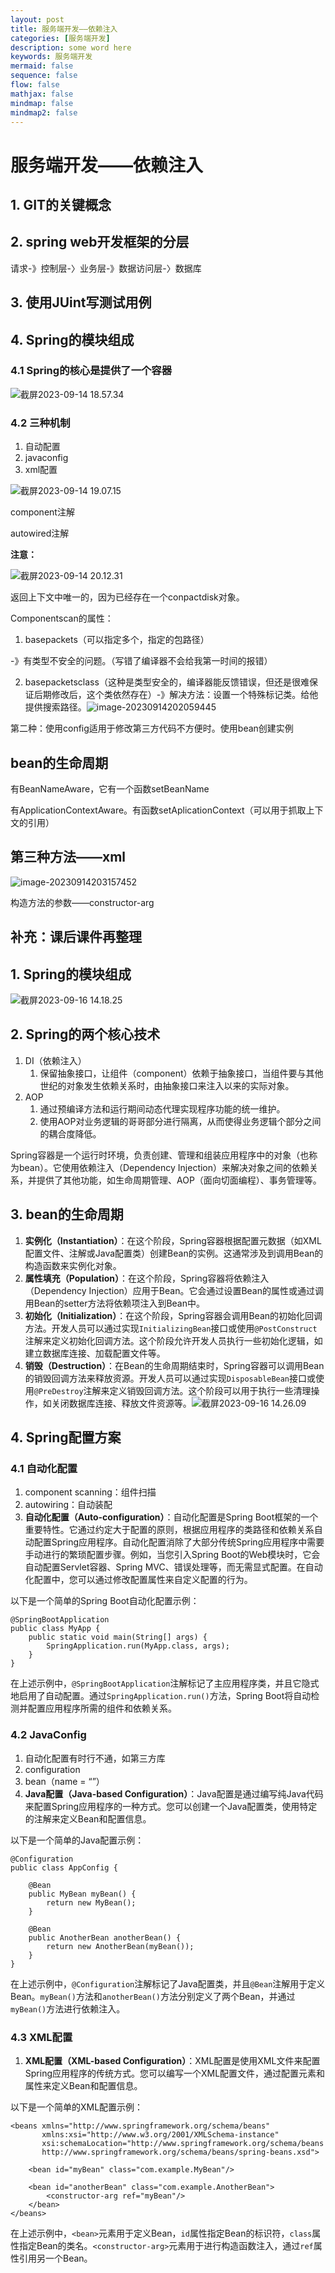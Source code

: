 ```yaml
---
layout: post
title: 服务端开发——依赖注入
categories: [服务端开发]
description: some word here
keywords: 服务端开发
mermaid: false
sequence: false
flow: false
mathjax: false
mindmap: false
mindmap2: false
---
```


# 服务端开发——依赖注入

## 1. GIT的关键概念

## 2. spring web开发框架的分层

请求-》控制层-〉业务层-》数据访问层-〉数据库

## 3. 使用JUint写测试用例

## 4. Spring的模块组成

### 4.1 Spring的核心是提供了一个容器

![截屏2023-09-14 18.57.34](https://github.com/ShadowOnYOU/images/blob/main/test202309141858961.png?raw=true)

### 4.2 三种机制

1. 自动配置
2. javaconfig
3. xml配置

![截屏2023-09-14 19.07.15](https://github.com/ShadowOnYOU/images/blob/main/test202309141907880.png?raw=true)

component注解

autowired注解

**注意：**

![截屏2023-09-14 20.12.31](https://github.com/ShadowOnYOU/images/blob/main/test202309142014859.png?raw=true)

返回上下文中唯一的，因为已经存在一个conpactdisk对象。

Componentscan的属性：

1. basepackets（可以指定多个，指定的包路径）

-》有类型不安全的问题。（写错了编译器不会给我第一时间的报错）

2. basepacketsclass（这种是类型安全的，编译器能反馈错误，但还是很难保证后期修改后，这个类依然存在）-》解决方法：设置一个特殊标记类。给他提供搜索路径。![image-20230914202059445](https://github.com/ShadowOnYOU/images/blob/main/test202309142020470.png?raw=true)

第二种：使用config适用于修改第三方代码不方便时。使用bean创建实例

## bean的生命周期

有BeanNameAware，它有一个函数setBeanName

有ApplicationContextAware。有函数setAplicationContext（可以用于抓取上下文的引用）



## 第三种方法——xml

![image-20230914203157452](https://github.com/ShadowOnYOU/images/blob/main/test202309142031475.png?raw=true)

构造方法的参数——constructor-arg

## 补充：课后课件再整理

## 1. Spring的模块组成

![截屏2023-09-16 14.18.25](https://github.com/ShadowOnYOU/images/blob/main/test202309161418814.png)

## 2. Spring的两个核心技术

1. DI（依赖注入）
   1. 保留抽象接口，让组件（component）依赖于抽象接口，当组件要与其他世纪的对象发生依赖关系时，由抽象接口来注入以来的实际对象。
2. AOP
   1. 通过预编译方法和运行期间动态代理实现程序功能的统一维护。
   2. 使用AOP对业务逻辑的哥哥部分进行隔离，从而使得业务逻辑个部分之间的耦合度降低。

Spring容器是一个运行时环境，负责创建、管理和组装应用程序中的对象（也称为bean）。它使用依赖注入（Dependency Injection）来解决对象之间的依赖关系，并提供了其他功能，如生命周期管理、AOP（面向切面编程）、事务管理等。

## 3. bean的生命周期

1. **实例化（Instantiation）**：在这个阶段，Spring容器根据配置元数据（如XML配置文件、注解或Java配置类）创建Bean的实例。这通常涉及到调用Bean的构造函数来实例化对象。
2. **属性填充（Population）**：在这个阶段，Spring容器将依赖注入（Dependency Injection）应用于Bean。它会通过设置Bean的属性或通过调用Bean的setter方法将依赖项注入到Bean中。
3. **初始化（Initialization）**：在这个阶段，Spring容器会调用Bean的初始化回调方法。开发人员可以通过实现`InitializingBean`接口或使用`@PostConstruct`注解来定义初始化回调方法。这个阶段允许开发人员执行一些初始化逻辑，如建立数据库连接、加载配置文件等。
4. **销毁（Destruction）**：在Bean的生命周期结束时，Spring容器可以调用Bean的销毁回调方法来释放资源。开发人员可以通过实现`DisposableBean`接口或使用`@PreDestroy`注解来定义销毁回调方法。这个阶段可以用于执行一些清理操作，如关闭数据库连接、释放文件资源等。![截屏2023-09-16 14.26.09](https://github.com/ShadowOnYOU/images/blob/main/test202309161426260.png)

## 4. Spring配置方案

### 4.1 自动化配置

1.  component scanning：组件扫描
2. autowiring：自动装配
3. **自动化配置（Auto-configuration）**：自动化配置是Spring Boot框架的一个重要特性。它通过约定大于配置的原则，根据应用程序的类路径和依赖关系自动配置Spring应用程序。自动化配置消除了大部分传统Spring应用程序中需要手动进行的繁琐配置步骤。例如，当您引入Spring Boot的Web模块时，它会自动配置Servlet容器、Spring MVC、错误处理等，而无需显式配置。在自动化配置中，您可以通过修改配置属性来自定义配置的行为。

以下是一个简单的Spring Boot自动化配置示例：

```
@SpringBootApplication
public class MyApp {
    public static void main(String[] args) {
        SpringApplication.run(MyApp.class, args);
    }
}
```

在上述示例中，`@SpringBootApplication`注解标记了主应用程序类，并且它隐式地启用了自动配置。通过`SpringApplication.run()`方法，Spring Boot将自动检测并配置应用程序所需的组件和依赖关系。

### 4.2 JavaConfig

1. 自动化配置有时行不通，如第三方库
2. configuration
3. bean（name = “”）
4. **Java配置（Java-based Configuration）**：Java配置是通过编写纯Java代码来配置Spring应用程序的一种方式。您可以创建一个Java配置类，使用特定的注解来定义Bean和配置信息。

以下是一个简单的Java配置示例：

```
@Configuration
public class AppConfig {
    
    @Bean
    public MyBean myBean() {
        return new MyBean();
    }
    
    @Bean
    public AnotherBean anotherBean() {
        return new AnotherBean(myBean());
    }
}
```

在上述示例中，`@Configuration`注解标记了Java配置类，并且`@Bean`注解用于定义Bean。`myBean()`方法和`anotherBean()`方法分别定义了两个Bean，并通过`myBean()`方法进行依赖注入。

### 4.3 XML配置

1. **XML配置（XML-based Configuration）**：XML配置是使用XML文件来配置Spring应用程序的传统方式。您可以编写一个XML配置文件，通过配置元素和属性来定义Bean和配置信息。

以下是一个简单的XML配置示例：

```
<beans xmlns="http://www.springframework.org/schema/beans"
       xmlns:xsi="http://www.w3.org/2001/XMLSchema-instance"
       xsi:schemaLocation="http://www.springframework.org/schema/beans
       http://www.springframework.org/schema/beans/spring-beans.xsd">
       
    <bean id="myBean" class="com.example.MyBean"/>
    
    <bean id="anotherBean" class="com.example.AnotherBean">
        <constructor-arg ref="myBean"/>
    </bean>
</beans>
```

在上述示例中，`<bean>`元素用于定义Bean，`id`属性指定Bean的标识符，`class`属性指定Bean的类名。`<constructor-arg>`元素用于进行构造函数注入，通过`ref`属性引用另一个Bean。
